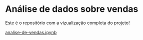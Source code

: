# Análise de dados sobre vendas

Este é o repositório com a vizualização completa do projeto!

[analise-de-vendas.ipynb](https://colab.research.google.com/drive/12e9lS6G5w7fGF8AKsce9XdFhF4YxK8ix#scrollTo=c1uzKnZQFdy8)
